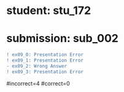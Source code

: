# student: stu_172
# submission: sub_002

```diff
! ex09_0: Presentation Error
! ex09_1: Presentation Error
- ex09_2: Wrong Answer
! ex09_3: Presentation Error
```
#incorrect=4
#correct=0
